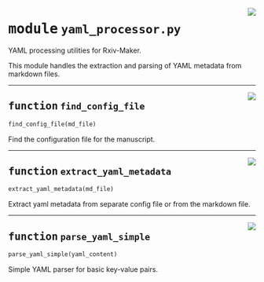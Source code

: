 <!-- markdownlint-disable -->

<a href="https://github.com/henriqueslab/rxiv-maker/blob/main/src/py/processors/yaml_processor.py#L0"><img align="right" style="float:right;" src="https://img.shields.io/badge/-source-cccccc?style=flat-square"></a>

# <kbd>module</kbd> `yaml_processor.py`
YAML processing utilities for Rxiv-Maker. 

This module handles the extraction and parsing of YAML metadata from markdown files. 


---

<a href="https://github.com/henriqueslab/rxiv-maker/blob/main/src/py/processors/yaml_processor.py#L14"><img align="right" style="float:right;" src="https://img.shields.io/badge/-source-cccccc?style=flat-square"></a>

## <kbd>function</kbd> `find_config_file`

```python
find_config_file(md_file)
```

Find the configuration file for the manuscript. 


---

<a href="https://github.com/henriqueslab/rxiv-maker/blob/main/src/py/processors/yaml_processor.py#L30"><img align="right" style="float:right;" src="https://img.shields.io/badge/-source-cccccc?style=flat-square"></a>

## <kbd>function</kbd> `extract_yaml_metadata`

```python
extract_yaml_metadata(md_file)
```

Extract yaml metadata from separate config file or from the markdown file. 


---

<a href="https://github.com/henriqueslab/rxiv-maker/blob/main/src/py/processors/yaml_processor.py#L70"><img align="right" style="float:right;" src="https://img.shields.io/badge/-source-cccccc?style=flat-square"></a>

## <kbd>function</kbd> `parse_yaml_simple`

```python
parse_yaml_simple(yaml_content)
```

Simple YAML parser for basic key-value pairs. 


